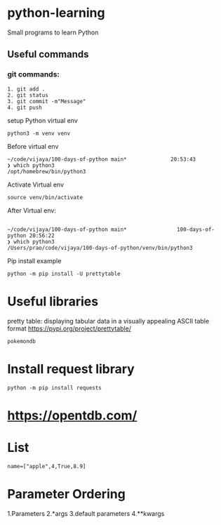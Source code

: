 # python-learning
Small programs to learn Python
## Useful commands


### git commands:

```
1. git add .
2. git status
3. git commit -m"Message"
4. git push
 ```  

setup Python virtual env

```
python3 -m venv venv

```

Before virtual env
```
~/code/vijaya/100-days-of-python main*              20:53:43
❯ which python3
/opt/homebrew/bin/python3
```

Activate Virtual env

```
source venv/bin/activate
```

After Virtual env:
```

~/code/vijaya/100-days-of-python main*                100-days-of-python 20:56:22
❯ which python3
/Users/prao/code/vijaya/100-days-of-python/venv/bin/python3

```


Pip install example
```
python -m pip install -U prettytable

```

# Useful libraries
pretty table:  displaying tabular data in a visually appealing ASCII table format
https://pypi.org/project/prettytable/

```
pokemondb
```



# Install request library 
```
python -m pip install requests
```
# https://opentdb.com/



# List
```
name=["apple",4,True,8.9]
```

# Parameter Ordering
1.Parameters
2.*args
3.default parameters
4.**kwargs